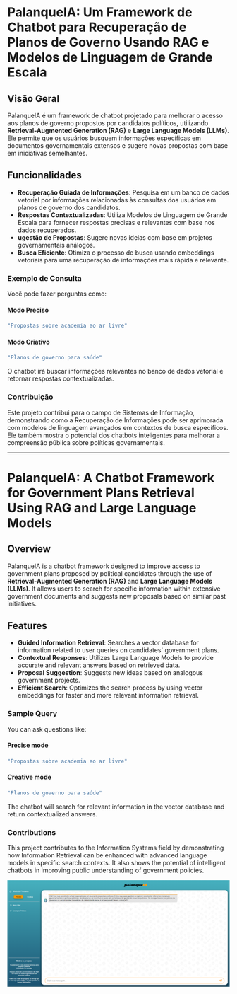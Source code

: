 # PalanqueIA: Um Framework de Chatbot para Recuperação de Planos de Governo Usando RAG e Modelos de Linguagem de Grande Escala

## Visão Geral
PalanqueIA é um framework de chatbot projetado para melhorar o acesso aos planos de governo propostos por candidatos políticos, utilizando **Retrieval-Augmented Generation (RAG)** e **Large Language Models (LLMs)**. Ele permite que os usuários busquem informações específicas em documentos governamentais extensos e sugere novas propostas com base em iniciativas semelhantes.

## Funcionalidades
- **Recuperação Guiada de Informações**: Pesquisa em um banco de dados vetorial por informações relacionadas às consultas dos usuários em planos de governo dos candidatos.
- **Respostas Contextualizadas**: Utiliza Modelos de Linguagem de Grande Escala para fornecer respostas precisas e relevantes com base nos dados recuperados.
- **ugestão de Propostas**: Sugere novas ideias com base em projetos governamentais análogos.
- **Busca Eficiente**: Otimiza o processo de busca usando embeddings vetoriais para uma recuperação de informações mais rápida e relevante.

### Exemplo de Consulta
Você pode fazer perguntas como:
#### Modo Preciso
```bash
"Propostas sobre academia ao ar livre"
```

#### Modo Criativo
```bash
"Planos de governo para saúde"
```

O chatbot irá buscar informações relevantes no banco de dados vetorial e retornar respostas contextualizadas.

### Contribuição
Este projeto contribui para o campo de Sistemas de Informação, demonstrando como a Recuperação de Informações pode ser aprimorada com modelos de linguagem avançados em contextos de busca específicos. Ele também mostra o potencial dos chatbots inteligentes para melhorar a compreensão pública sobre políticas governamentais.

---

# PalanqueIA: A Chatbot Framework for Government Plans Retrieval Using RAG and Large Language Models

## Overview
PalanqueIA is a chatbot framework designed to improve access to government plans proposed by political candidates through the use of **Retrieval-Augmented Generation (RAG)** and **Large Language Models (LLMs)**. It allows users to search for specific information within extensive government documents and suggests new proposals based on similar past initiatives.

## Features
- **Guided Information Retrieval**: Searches a vector database for information related to user queries on candidates' government plans.
- **Contextual Responses**: Utilizes Large Language Models to provide accurate and relevant answers based on retrieved data.
- **Proposal Suggestion**: Suggests new ideas based on analogous government projects.
- **Efficient Search**: Optimizes the search process by using vector embeddings for faster and more relevant information retrieval.

### Sample Query
You can ask questions like:
#### Precise mode
```bash
"Propostas sobre academia ao ar livre"
```

#### Creative mode
```bash
"Planos de governo para saúde"
```

The chatbot will search for relevant information in the vector database and return contextualized answers.

### Contributions
This project contributes to the Information Systems field by demonstrating how Information Retrieval can be enhanced with advanced language models in specific search contexts. It also shows the potential of intelligent chatbots in improving public understanding of government policies.


![Página Inicial](frontend/static/images/template.png)

